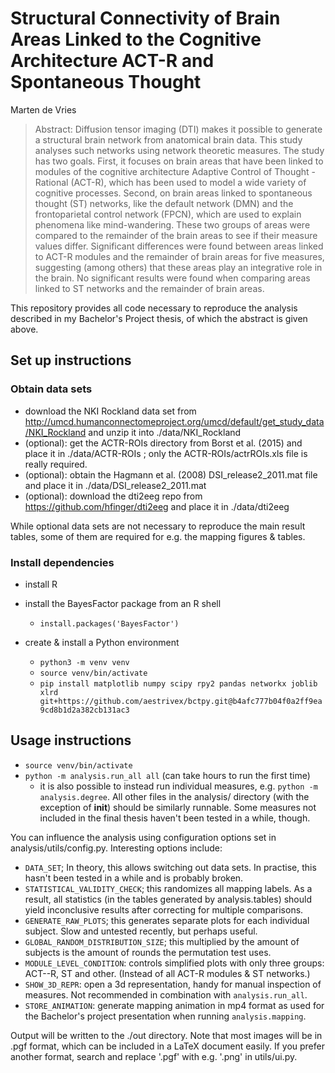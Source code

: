 # Structural Connectivity of Brain Areas Linked to the Cognitive Architecture ACT-R and Spontaneous Thought

Marten de Vries

> Abstract: Diffusion tensor imaging (DTI) makes it possible to generate a structural brain network from anatomical brain data. This study analyses such networks using network theoretic measures. The study has two goals. First, it focuses on brain areas that have been linked to modules of the cognitive architecture Adaptive Control of Thought - Rational (ACT-R), which has been used to model a wide variety of cognitive processes. Second, on brain areas linked to spontaneous thought (ST) networks, like the default network (DMN) and the frontoparietal control network (FPCN), which are used to explain phenomena like mind-wandering. These two groups of areas were compared to the remainder of the brain areas to see if their measure values differ. Significant differences were found between areas linked to ACT-R modules and the remainder of brain areas for five measures, suggesting (among others) that these areas play an integrative role in the brain. No significant results were found when comparing areas linked to ST networks and the remainder of brain areas.

This repository provides all code necessary to reproduce the analysis described in my Bachelor's Project thesis, of which the abstract is given above.


## Set up instructions

### Obtain data sets

- download the NKI Rockland data set from http://umcd.humanconnectomeproject.org/umcd/default/get_study_data/NKI_Rockland and unzip it into ./data/NKI_Rockland
- (optional): get the ACTR-ROIs directory from Borst et al. (2015) and place it in ./data/ACTR-ROIs ; only the ACTR-ROIs/actrROIs.xls file is really required.
- (optional): obtain the Hagmann et al. (2008) DSI_release2_2011.mat file and place it in ./data/DSI_release2_2011.mat
- (optional): download the dti2eeg repo from https://github.com/hfinger/dti2eeg and place it in ./data/dti2eeg

While optional data sets are not necessary to reproduce the main result tables, some of them are required for e.g. the mapping figures & tables.


### Install dependencies

- install R
- install the BayesFactor package from an R shell
  - ``install.packages('BayesFactor')``

- create & install a Python environment
  - ``python3 -m venv venv``
  - ``source venv/bin/activate``
  - ``pip install matplotlib numpy scipy rpy2 pandas networkx joblib xlrd git+https://github.com/aestrivex/bctpy.git@b4afc777b04f0a2ff9ea9cd8b1d2a382cb131ac3``


## Usage instructions

- ``source venv/bin/activate``
- ``python -m analysis.run_all all`` (can take hours to run the first time)
  - it is also possible to instead run individual measures, e.g. ``python -m analysis.degree``. All other files in the analysis/ directory (with the exception of __init__) should be similarly runnable. Some measures not included in the final thesis haven't been tested in a while, though.

You can influence the analysis using configuration options set in analysis/utils/config.py. Interesting options include:
- ``DATA_SET``; In theory, this allows switching out data sets. In practise, this hasn't been tested in a while and is probably broken.
- ``STATISTICAL_VALIDITY_CHECK``; this randomizes all mapping labels. As a result, all statistics (in the tables generated by analysis.tables) should yield inconclusive results after correcting for multiple comparisons.
- ``GENERATE_RAW_PLOTS``; this generates separate plots for each individual subject. Slow and untested recently, but perhaps useful.
- ``GLOBAL_RANDOM_DISTRIBUTION_SIZE``; this multiplied by the amount of subjects is the amount of rounds the permutation test uses.
- ``MODULE_LEVEL_CONDITION``: controls simplified plots with only three groups: ACT--R, ST and other. (Instead of all ACT-R modules & ST networks.)
- ``SHOW_3D_REPR``: open a 3d representation, handy for manual inspection of measures. Not recommended in combination with ``analysis.run_all``.
- ``STORE_ANIMATION``: generate mapping animation in mp4 format as used for the Bachelor's project presentation when running ``analysis.mapping``.

Output will be written to the ./out directory. Note that most images will be in .pgf format, which can be included in a LaTeX document easily. If you prefer another format, search and replace '.pgf' with e.g. '.png' in utils/ui.py.
